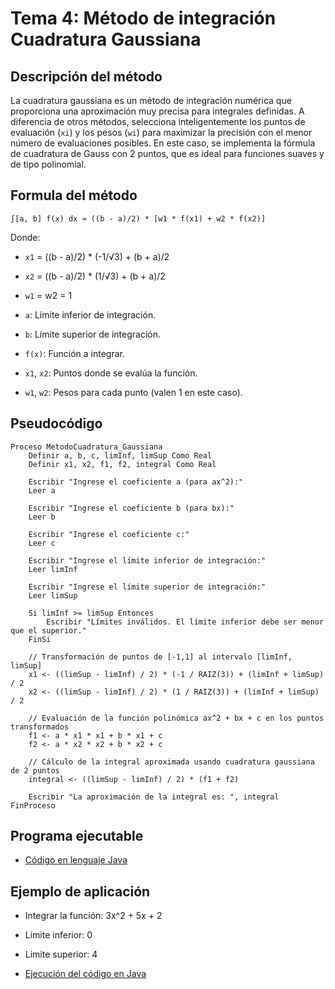 # Tema 4: Método de integración Cuadratura Gaussiana

## Descripción del método

La cuadratura gaussiana es un método de integración numérica que proporciona una aproximación muy precisa para integrales definidas. A diferencia de otros métodos, selecciona inteligentemente los puntos de evaluación (`xi`) y los pesos (`wi`) para maximizar la precisión con el menor número de evaluaciones posibles. En este caso, se implementa la fórmula de cuadratura de Gauss con 2 puntos, que es ideal para funciones suaves y de tipo polinomial.



## Formula del método
    ∫[a, b] f(x) dx ≈ ((b - a)/2) * [w1 * f(x1) + w2 * f(x2)]

Donde:
- `x1` = ((b - a)/2) * (-1/√3) + (b + a)/2
- `x2` = ((b - a)/2) * (1/√3) + (b + a)/2
- `w1` = w2 = 1

- `a`: Límite inferior de integración.
- `b`: Límite superior de integración.
- `f(x)`: Función a integrar.
- `x1`, `x2`: Puntos donde se evalúa la función.
- `w1`, `w2`: Pesos para cada punto (valen 1 en este caso).

## Pseudocódigo

    Proceso MetodoCuadratura_Gaussiana
        Definir a, b, c, limInf, limSup Como Real
        Definir x1, x2, f1, f2, integral Como Real
        
        Escribir "Ingrese el coeficiente a (para ax^2):"
        Leer a
        
        Escribir "Ingrese el coeficiente b (para bx):"
        Leer b
        
        Escribir "Ingrese el coeficiente c:"
        Leer c
        
        Escribir "Ingrese el límite inferior de integración:"
        Leer limInf
        
        Escribir "Ingrese el límite superior de integración:"
        Leer limSup
        
        Si limInf >= limSup Entonces
            Escribir "Límites inválidos. El límite inferior debe ser menor que el superior."
        FinSi

        // Transformación de puntos de [-1,1] al intervalo [limInf, limSup]
        x1 <- ((limSup - limInf) / 2) * (-1 / RAIZ(3)) + (limInf + limSup) / 2
        x2 <- ((limSup - limInf) / 2) * (1 / RAIZ(3)) + (limInf + limSup) / 2

        // Evaluación de la función polinómica ax^2 + bx + c en los puntos transformados
        f1 <- a * x1 * x1 + b * x1 + c
        f2 <- a * x2 * x2 + b * x2 + c

        // Cálculo de la integral aproximada usando cuadratura gaussiana de 2 puntos
        integral <- ((limSup - limInf) / 2) * (f1 + f2)

        Escribir "La aproximación de la integral es: ", integral
    FinProceso

## Programa ejecutable
- [Código en lenguaje Java](./src/Cuadratura_Gaussiana.java)

## Ejemplo de aplicación
- Integrar la función: 3x^2 + 5x + 2
- Limite inferior: 0
- Limite superior: 4

- [Ejecución del código en Java](./src/Ejecucion.png)

